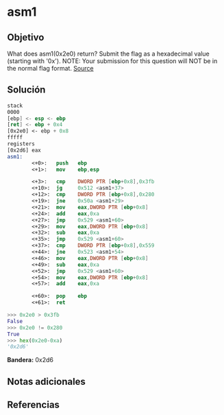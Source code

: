 # asm1
## Objetivo

What does asm1(0x2e0) return? Submit the flag as a hexadecimal value (starting with '0x'). NOTE: Your submission for this question will NOT be in the normal flag format. [Source](https://jupiter.challenges.picoctf.org/static/f1c2358ff7d1e9386e41552c549cf2f6/test.S)
## Solución

```nasm                                      
stack
0000 
[ebp] <- esp <- ebp
[ret] <- ebp + 0x4
[0x2e0] <- ebp + 0x8
fffff    
registers  
[0x2d6] eax
asm1:
        <+0>:   push   ebp
        <+1>:   mov    ebp,esp

        <+3>:   cmp    DWORD PTR [ebp+0x8],0x3fb
        <+10>:  jg     0x512 <asm1+37>
        <+12>:  cmp    DWORD PTR [ebp+0x8],0x280
        <+19>:  jne    0x50a <asm1+29>
        <+21>:  mov    eax,DWORD PTR [ebp+0x8]
        <+24>:  add    eax,0xa
        <+27>:  jmp    0x529 <asm1+60>
        <+29>:  mov    eax,DWORD PTR [ebp+0x8]
        <+32>:  sub    eax,0xa
        <+35>:  jmp    0x529 <asm1+60>
        <+37>:  cmp    DWORD PTR [ebp+0x8],0x559
        <+44>:  jne    0x523 <asm1+54>
        <+46>:  mov    eax,DWORD PTR [ebp+0x8]
        <+49>:  sub    eax,0xa
        <+52>:  jmp    0x529 <asm1+60>
        <+54>:  mov    eax,DWORD PTR [ebp+0x8]
        <+57>:  add    eax,0xa

        <+60>:  pop    ebp
        <+61>:  ret 
```
``` python
>>> 0x2e0 > 0x3fb
False
>>> 0x2e0 != 0x280
True
>>> hex(0x2e0-0xa)
'0x2d6'
```


**Bandera:** 0x2d6
## Notas adicionales
## Referencias